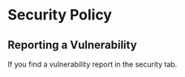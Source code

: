 # Security Policy

## Reporting a Vulnerability
If you find a vulnerability report in the security tab.
